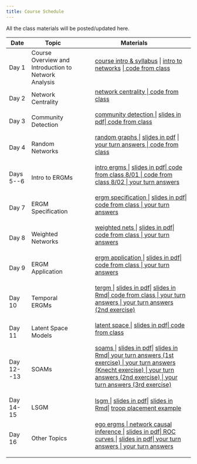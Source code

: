 ```yaml
---
title: Course Schedule
---
```

<p>
All the class materials will be posted/updated here.
</p>

<div>
  <table class="table table-striped table-hover">
    <thead>
      <tr>
        <th>Date</th>
        <th>Topic</th>
        <th>Materials</th>
              </tr>
    </thead>
    <tbody>
      <tr>
        <td>Day 1</td>
        <td>Course Overview and  <br>
         Introduction to Network Analysis</td>
        <td>
          <dl>
          <dd><a href="../materials/Slides/01_welcome.pdf" target=_blank>course intro & syllabus</a> | <a href="../materials/Slides/02_getting_started.html" target=_blank>intro to networks</a> |<a href="../materials/Scripts/day1_script.R"target=_blank> code from class </a>
          </dd>
          </dl>
        </td>
      </tr>
      <tr>
        <td>Day 2</td>
        <td>Network Centrality</td>
        <td>
          <dl>
          <dd><a href="../materials/Slides/03_centrality.html" target=_blank>network centrality </a>  |<a href="../materials/Scripts/day2_script.R"target=_blank> code from class </a>
          </dd>
          </dl>
        </td>
      </tr>
      <tr>
        <td>Day 3</td>
        <td>Community Detection</td>
        <td>
          <dl>
          <dd><a href="../materials/Slides/04_communities.html" target=_blank>community detection </a>  | <a href="../materials/Slides/04_communities.pdf" target=_blank>slides in pdf</a>|<a href="../materials/Scripts/.day3_script.R"target=_blank> code from class </a>
          </dd>
          </dl>
        </td>
      </tr>
      <tr>
        <td>Day 4</td>
        <td>Random Networks</td>
        <td>
          <dl>
          <dd><a href="../materials/Slides/05_random_graphs.html" target=_blank>random graphs </a>  | <a href="../materials/Slides/05_random_graphs.pdf" target=_blank>slides in pdf</a> |<a href="../materials/YourTurnAnswers/.05_random_nets_yourturn.R"target=_blank> your turn answers </a>|<a href="../materials/Scripts/.day4_script.R"target=_blank> code from class </a>
          </dd>
          </dl>
        </td>
      </tr>
      <tr>
        <td>Days 5--6</td>
        <td>Intro to ERGMs</td>
        <td>
          <dl>
          <dd><a href="../materials/Slides/06_intro_ergms.html" target=_blank>intro ergms </a>  | <a href="../materials/Slides/06_intro_ergms.pdf" target=_blank>slides in pdf</a>|<a href="../materials/Scripts/.script080122.R"target=_blank> code from class 8/01 </a>|<a href="../materials/Scripts/.script080222.R"target=_blank> code from class 8/02 </a>|<a href="../materials/YourTurnAnswers/.06_intro_ergms_yourturn.R"target=_blank> your turn answers </a>
          </dd>
          </dl>
        </td>
      </tr>
      <tr>
        <td>Day 7</td>
        <td>ERGM Specification</td>
        <td>
          <dl>
          <dd><a href="../materials/Slides/07_ergm_specification.html" target=_blank>ergm specification </a>  | <a href="../materials/Slides/07_ergm_specification.pdf" target=_blank>slides in pdf</a>|<a href="../materials/Scripts/.script080322.R"target=_blank> code from class </a>|<a href="../materials/YourTurnAnswers/.07_ergm_spec_yourturn.R"target=_blank> your turn answers </a>
          </dd>
          </dl>
        </td>
      </tr>
      <tr>
        <td>Day 8</td>
        <td>Weighted Networks</td>
        <td>
          <dl>
          <dd><a href="../materials/Slides/08_weighted_nets.html" target=_blank>weighted nets </a>  | <a href="../materials/Slides/08_weighted_nets.pdf" target=_blank>slides in pdf</a>|<a href="../materials/Scripts/.day9_script.R"target=_blank> code from class </a>|<a href="../materials/YourTurnAnswers/.08_valued_ergms_yourturn.R"target=_blank> your turn answers </a>
          </dd>
          </dl>
        </td>
      </tr>
      <tr>
        <td>Day 9</td>
        <td>ERGM Application</td>
        <td>
          <dl>
          <dd><a href="../materials/Slides/09_ergm_application.html" target=_blank>ergm application </a>  | <a href="../materials/Slides/09_ergm_application.pdf" target=_blank>slides in pdf</a>|<a href="../materials/Scripts/.day10_script.R"target=_blank> code from class </a>|<a href="../materials/YourTurnAnswers/.09_ergm_appl_yourturn.R"target=_blank> your turn answers </a>
          </dd>
          </dl>
        </td>
      </tr>
      <tr>
        <td>Day 10</td>
        <td>Temporal ERGMs</td>
        <td>
          <dl>
          <dd><a href="../materials/Slides/10_tergm.html" target=_blank>tergm </a>  | <a href="../materials/Slides/10_tergm.pdf" target=_blank>slides in pdf</a>| <a href="../materials/Slides/10_tergm.Rmd" target=_blank>slides in Rmd</a>|<a href="../materials/Scripts/.day11_script.R"target=_blank> code from class </a>|<a href="../materials/YourTurnAnswers/.10_tergm_friends_yourturn.R"target=_blank> your turn answers </a>|<a href="../materials/YourTurnAnswers/.10_tergms_yourturn1.R"target=_blank> your turn answers (2nd exercise) </a>
          </dd>
          </dl>
        </td>
      </tr>
      <tr>
        <td>Day 11</td>
        <td>Latent Space Models</td>
        <td>
          <dl>
          <dd><a href="../materials/Slides/11_latent_space.html" target=_blank>latent space </a>  | <a href="../materials/Slides/11_latent_space.pdf" target=_blank>slides in pdf</a>|<a href="../materials/Scripts/.day12_script.R"target=_blank> code from class </a>
          </dd>
          </dl>
        </td>
      </tr>
      <tr>
        <td>Day 12--13</td>
        <td>SOAMs</td>
        <td>
          <dl>
          <dd><a href="../materials/Slides/12_soam.html" target=_blank>soams </a>  | <a href="../materials/Slides/12_soam.pdf" target=_blank>slides in pdf</a>| <a href="../materials/Slides/12_soam.Rmd" target=_blank>slides in Rmd</a>|<a href="../materials/YourTurnAnswers/.12_soam_yourturn.R"target=_blank> your turn answers (1st exercise) </a>|<a href="../materials/YourTurnAnswers/.12_soam_yourturn_knecht.R"target=_blank> your turn answers (Knecht exercise) </a>|<a href="../materials/YourTurnAnswers/.12_soam_yourturn1.R"target=_blank> your turn answers (2nd exercise) </a>|<a href="../materials/YourTurnAnswers/.12_soam_yourturn2.R"target=_blank> your turn answers (3rd exercise) </a>
          </dd>
          </dl>
        </td>
      </tr>
            <tr>
        <td>Day 14-15</td>
        <td>LSGM</td>
        <td>
          <dl>
          <dd><a href="../materials/Slides/13_lsgm.html" target=_blank>lsgm </a>  | <a href="../materials/Slides/13_lsgm.pdf" target=_blank>slides in pdf</a>| <a href="../materials/Slides/13_lsgm.Rmd" target=_blank>slides in Rmd</a>| <a href="../materials/Slides/Niemanetal_PS2017.pdf" target=_blank> troop placement example </a>
          </dd>
          </dl>
        </td>
      </tr>
      <tr>
        <td>Day 16</td>
        <td>Other Topics</td>
        <td>
          <dl>
          <dd><a href="../materials/Slides/14_ego_ergms.html" target=_blank>ego ergms </a>  |<a href="../materials/Slides/16_causal_nets.html" target=_blank> network causal inference  </a> | <a href="../materials/Slides/15_ROC_curves.pdf" target=_blank>slides in pdf</a>|<a href="../materials/Slides/15_ROC_curves.html" target=_blank> ROC curves </a>  | <a href="../materials/Slides/15_ROC_curves.pdf" target=_blank>slides in pdf</a>|<a href="../materials/YourTurnAnswers/.14_ego_ergms_yourturn.R"target=_blank> your turn answers </a>|<a href="../materials/YourTurnAnswers/.15_ROC_yourturn.R"target=_blank> your turn answers </a>
          </dd>
          </dl>
        </td>
      </tr>
    </tbody>
  </table>
</div>

